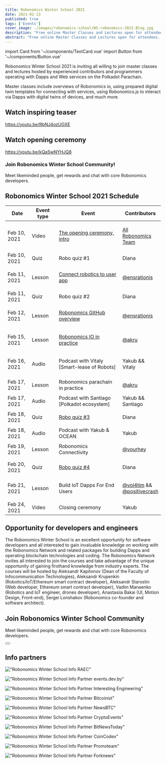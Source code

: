 ```yaml
---
title: Robonomics Winter School 2021
date: 2021-01-13
published: true
tags: ['Events']
cover_image: ./images/robonomics-school/WS-robonomics-2021-Blog.jpg
description: "Free online Master Classes and Lectures open for attendees. Try to build Dapps and Web Services for IoT on Polkadot Parachain in time of Robonomics Winter School 2021 (from 10 to 24 February)"
abstract: "Free online Master Classes and Lectures open for attendees. Try to build Dapps and Web Services for IoT on Polkadot Parachain in time of Robonomics Winter School from 10th to 24th February 2021"
---
```

import Card from '~/components/TextCard.vue'
import Button from '~/components/Button.vue'

Robonomics Winter School 2021 is inviting all willing to join master classes and lectures hosted by experienced contributors and programmers operating with Dapps and Web services on the Polkadot Parachain.

Master classes include overviews of Robonomics io, using prepared digital twin templates for connecting with services, using Robonomics.js to interact via Dapps with digital twins of devices, and much more.

## Watch inspiring teaser

<section class="animate-inside" v-in-viewport.once>

https://youtu.be/RbNJ4ozUGXE

</section>

## Watch opening ceremony

<section class="animate-inside" v-in-viewport.once>

https://youtu.be/kQaSwNYHJQ8

</section>

<section class="animate-inside" v-in-viewport.once>
<Card :icon="'/icons/icon-forum.png'" :link="'https://discord.gg/5UWNGNaAUf'">

### Join Robonomics Winter School Community!
Meet likeminded people, get rewards and chat with core Robonomics developers. 

</Card>
</section>

## Robonomics Winter School 2021 Schedule

<table class="mobile fullwidth">
<thead>
<tr>
<th style="width:110px">Date</th>
<th style="width:110px">Event type</th>
<th style="min-width:190px">Event</th>
<th>Contributors</th>
</tr>
</thead>
<tbody>

<tr>
<td data-th="THE OPENING CEREMONY">Feb 10, 2021</td>
<td>Video</td>
<td data-th="Watch the video:">

[The opening ceremony, intro](https://wiki.robonomics.network/docs/wschool2021-intro)

</td>
<td data-th="Contributors:">

[All Robonomics Team](https://github.com/airalab)

</td>
</tr>

<tr>
<td data-th="ROBO QUIZ #1">Feb 10, 2021</td>
<td>Quiz</td>
<td>Robo quiz #1</td>
<td data-th="Contributors:">Diana</td>
</tr>

<tr>
<td data-th="CONNECT ROBOTICS TO USER APP">Feb 11, 2021</td>
<td>Lesson</td>
<td data-th="Go throw the lesson:">

[Connect robotics to user app](https://wiki.robonomics.network/docs/wschool2021-connect-robotics-to-user-app/)

</td>
<td data-th="Contributor:">

[@ensrationis](https://github.com/ensrationis)

</td>
</tr>

<tr>
<td data-th="ROBO QUIZ #2">Feb 11, 2021</td>
<td>Quiz</td>
<td>Robo quiz #2</td>
<td data-th="Contributors:">Diana</td>
</tr>

<tr>
<td data-th="ROBONOMICS GITHUB OVERVIEW">Feb 12, 2021</td>
<td>Lesson</td>
<td data-th="Go throw the lesson:">

[Robonomics GitHub overview](https://wiki.robonomics.network/docs/wschool2021-robonomics-github-overview)

</td>
<td data-th="Contributor:">

[@ensrationis](https://github.com/ensrationis)

</td>
</tr>

<tr>
<td data-th="ROBONOMICS IO IN PRACTICE">Feb 15, 2021</td>
<td>Lesson</td>
<td data-th="Go throw the lesson:">

[Robonomics IO in practice](https://wiki.robonomics.network/docs/wschool2021-robonomics-io-in-practice)

</td>
<td data-th="Contributor:">

[@akru](https://github.com/akru)

</td>
</tr>

<tr>
<td data-th="PODCAST with Vitaly [Smart-lease of Robots]">Feb 16, 2021</td>
<td>Audio</td>
<td data-th="Audio on Youtube:">

Podcast with Vitaly [Smart-lease of Robots]

</td>
<td data-th="Contributor:">Yakub && Vitaly</td>
</tr>


<tr>
<td data-th="ROBONOMICS PARACHAIN IN PRACTICE">Feb 17, 2021</td>
<td>Lesson</td>
<td>Robonomics parachain in practice</td>
<td data-th="Contributor:">

[@akru](https://github.com/akru)

</td>
</tr>

<tr>
<td data-th=["PODCAST with Santiago [Polkadot ecosystem]"](https://youtu.be/uReeAwhRNFI)>Feb 17, 2021</td>
<td>Audio</td>
<td>Podcast with Santiago [Polkadot ecosystem]</td>
<td data-th="Contributors:">Yakub && Santiago</td>
</tr>


<tr>
<td data-th="ROBO QUIZ #3">Feb 18, 2021</td>
<td>Quiz</td>
<td data-th="Join in Discord:">

[Robo quiz #3](https://discord.gg/5UWNGNaAUf)

</td>
<td data-th="Contributors:">Diana</td>
</tr>

<tr>
<td data-th=["PODCAST with Yakub & OCEAN"](https://youtu.be/r1XmXvMmLIc)>Feb 18, 2021</td>
<td>Audio</td>
<td>Podcast with Yakub & OCEAN</td>
<td data-th="Contributors:">Yakub</td>
</tr>


<tr>
<td data-th="ROBONOMICS CONNECTIVITY">Feb 19, 2021</td>
<td>Lesson</td>
<td>Robonomics Connectivity</td>
<td data-th="Contributor:">

[@vourhey](https://github.com/Vourhey)

</td>
</tr>

<tr>
<td data-th="ROBO QUIZ #4">Feb 20, 2021</td>
<td>Quiz</td>
<td data-th="Join in Discord:">

[Robo quiz #4](https://discord.gg/5UWNGNaAUf)

</td>
<td data-th="Contributors:">Diana</td>
</tr>


<tr>
<td data-th="BUILD IOT DAPPS FOR END USERS">Feb 21, 2021</td>
<td>Lesson</td>
<td>Build IoT Dapps For End Users</td>
<td data-th="Contributors:">

[@vol4tim](https://github.com/vol4tim) && [@positivecrash](https://github.com/positivecrash)

</td>
</tr>

<tr>
<td data-th="CLOSING CEREMONY">Feb 24, 2021</td>
<td>Video</td>
<td>Closing ceremony</td>
<td data-th="Contributors:">Yakub</td>
</tr>

</tbody>
</table>


## Opportunity for developers and engineers

The Robonomics Winter School is an excellent opportunity for software developers and all interested to gain invaluable knowledge on working with the Robonomics Network and related packages for building Dapps and operating blockchain technologies and coding. The Robonomics Network invites all interested to join the courses and take advantage of the unique opportunity of gaining firsthand knowledge from industry experts. The courses will be hosted by Aleksandr Kapitonov (Dean of the Faculty of Infocommunication Technologies), Aleksandr Krupenkin (Robotics/IoT/Ethereum smart contract developer), Aleksandr Starostin (Web developer, Ethereum smart contract developer), Vadim Manaenko (Robotics and IoT engineer, drones developer), Anastasiia Bakai (UI, Motion Design, Front-end), Sergei Lonshakov (Robonomics co-founder and software architect).

<section class="animate-inside" v-in-viewport.once>
<Card :orientation="'vertical'" :image="'/posts/robonomics-school/join.png'" :imageSize="'big'" :imageRound="false" :link="'https://discord.gg/5UWNGNaAUf'" :back="'gradient'">

## Join Robonomics Winter School Community

Meet likeminded people, get rewards and chat with core Robonomics developers. 

<Button :link="'https://discord.gg/5UWNGNaAUf'" :label="'Join'" :button="'primary large orange'"/>

</Card>
</section>

## Info partners

<section class="grid-4 animate-inside" v-in-viewport.once>

<Card :orientation="'vertical'" :link="'https://raec.ru'" :classList="'pin'">

!["Robonomics Winter School Info RAEC"](./images/robonomics-school/raec.png)

</Card>

<Card :orientation="'vertical'" :link="'https://events.dev.by/robonomics-winter-school'">

!["Robonomics Winter School Info Partner events.dev.by"](./images/robonomics-school/dev-logo-brand.png)

</Card>

<Card :orientation="'vertical'" :link="'https://interestingengineering.com/events/robonomics-winter-school-2021'">

!["Robonomics Winter School Info Partner Interesting Engineering"](./images/robonomics-school/interestingengineering.png)

</Card>

<Card :orientation="'vertical'" :link="'https://bitcoinist.com/robonomics-winter-school-2021-master-classes-and-lectures-open-for-attendees/'">

!["Robonomics Winter School Info Partner Bitcoinist"](./images/robonomics-school/bitcoinist.png)

</Card>

<Card :orientation="'vertical'" :link="'https://www.newsbtc.com/press-releases/robonomics-winter-school-2021-master-classes-and-lectures-open-for-attendees/'">

!["Robonomics Winter School Info Partner NewsBTC"](./images/robonomics-school/newsbtc.jpg)

</Card>

<Card :orientation="'vertical'" :link="'https://cryptoevents.global/'">

!["Robonomics Winter School Info Partner CryptoEvents"](./images/robonomics-school/cryptoevents-logo.png)

</Card>

<Card :orientation="'vertical'" :link="'https://bitnewstoday.com'">

!["Robonomics Winter School Info Partner BitNewsToday"](./images/robonomics-school/BNT.png)

</Card>

<Card :orientation="'vertical'" :link="'https://coincodex.com/'">

!["Robonomics Winter School Info Partner CoinCodex"](./images/robonomics-school/coincodex.png)

</Card>

<Card :orientation="'vertical'" :link="'https://www.youtube.com/channel/UCrvyFYM29oQ-EAejZgYqmWA'">

!["Robonomics Winter School Info Partner Promoteam"](./images/robonomics-school/Promoteam.png)

</Card>

<Card :orientation="'vertical'" :link="'https://forknews.io/'">

!["Robonomics Winter School Info Partner Forknews"](./images/robonomics-school/forknews_io.png)

</Card>

</section>
